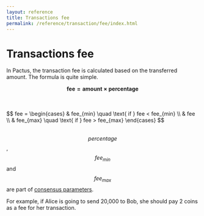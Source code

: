 ```yaml
---
layout: reference
title: Transactions fee
permalink: /reference/transaction/fee/index.html
---
```


# Transactions fee

In Pactus, the transaction fee is calculated based on the transferred amount. The formula is quite
simple.

$$
\mathbf{fee = amount \times  percentage }
$$

<br>
<br>
$$
fee =
\begin{cases}
 & fee_{min}  \quad \text{ if }  fee < fee_{min} \\
 & fee \\
 & fee_{max}  \quad \text{ if }  fee > fee_{max}
\end{cases}
$$
<br>
<br>

$$percentage$$, $$fee_{min}$$ and $$fee_{max}$$ are part of
[consensus parameters](/reference/basic/genesis).

For example, if Alice is going to send 20,000 to Bob, she should pay 2 coins as a fee for her
transaction.
